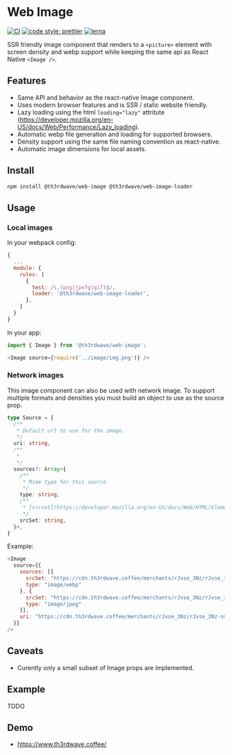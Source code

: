 # Web Image

[![CI](https://github.com/th3rdwave/web-image/workflows/CI/badge.svg)](https://github.com/th3rdwave/web-image/actions?query=workflow%3ACI) [![code style: prettier](https://img.shields.io/badge/code_style-prettier-ff69b4.svg?style=flat-square)](https://github.com/prettier/prettier) [![lerna](https://img.shields.io/badge/maintained%20with-lerna-cc00ff.svg)](https://lerna.js.org/)

SSR friendly image component that renders to a `<picture>` element with screen density and webp support while keeping the same api as React Native `<Image />`.

## Features

- Same API and behavior as the react-native Image component.
- Uses modern browser features and is SSR / static website friendly.
- Lazy loading using the html `loading="lazy"` attritute (https://developer.mozilla.org/en-US/docs/Web/Performance/Lazy_loading).
- Automatic webp file generation and loading for supported browsers.
- Density support using the same file naming convention as react-native.
- Automatic image dimensions for local assets.

## Install

```sh
npm install @th3rdwave/web-image @th3rdwave/web-image-loader
```

## Usage

### Local images

In your webpack config:

```js
{
  ...
  module: {
    rules: [
      {
        test: /\.(png|jpe?g|gif)$/,
        loader: '@th3rdwave/web-image-loader',
      },
    ]
  }
}
```

In your app:

```js
import { Image } from '@th3rdwave/web-image';

<Image source={require('../image/img.png')} />
```

### Network images

This image component can also be used with network image. To support multiple formats and densities you must build an object to use as the source prop. 

```ts
type Source = {
  /**
   * Default url to use for the image.
   */
  uri: string,
  /**
   *
   */
  sources?: Array<{
    /**
     * Mime type for this source.
     */
    type: string,
    /**
     * [srcset](https://developer.mozilla.org/en-US/docs/Web/HTML/Element/img#attr-srcset) for this source type.
     */
    srcSet: string,
  }>,
}
```

Example:

```js
<Image
  source={{
    sources: [{
      srcSet: "https://cdn.th3rdwave.coffee/merchants/rJvse_3Nz/rJvse_3Nz-sm_1x.webp 1x,https://cdn.th3rdwave.coffee/merchants/rJvse_3Nz/rJvse_3Nz-sm_2x.webp 2x,https://cdn.th3rdwave.coffee/merchants/rJvse_3Nz/rJvse_3Nz-sm_3x.webp 3x"
      type: "image/webp"
    }, {
      srcSet: "https://cdn.th3rdwave.coffee/merchants/rJvse_3Nz/rJvse_3Nz-sm_1x.jpg 1x,https://cdn.th3rdwave.coffee/merchants/rJvse_3Nz/rJvse_3Nz-sm_2x.jpg 2x,https://cdn.th3rdwave.coffee/merchants/rJvse_3Nz/rJvse_3Nz-sm_3x.jpg 3x"
      type: "image/jpeg"
    }],
    uri: "https://cdn.th3rdwave.coffee/merchants/rJvse_3Nz/rJvse_3Nz-sm_2x.jpg"
  }}
/>
```

## Caveats

- Curently only a small subset of Image props are implemented.

## Example

TODO

## Demo

- https://www.th3rdwave.coffee/
